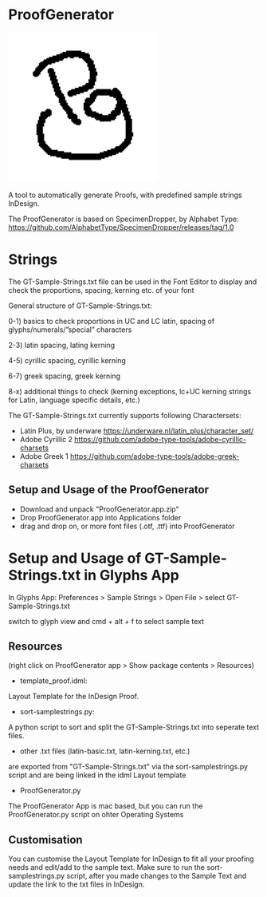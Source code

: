 # ProofGenerator
![](data/PG-bw-small.gif)

 A tool to automatically generate Proofs, with predefined sample strings InDesign. 
 
 The ProofGenerator is based on SpecimenDropper, by Alphabet Type:
 https://github.com/AlphabetType/SpecimenDropper/releases/tag/1.0
 
# Strings
 The GT-Sample-Strings.txt file can be used in the Font Editor to display and check the proportions, spacing, kerning etc. of your font

 General structure of GT-Sample-Strings.txt: 
 
 0-1) basics to check proportions in UC and LC latin, spacing of glyphs/numerals/”special” characters
 
 2-3) latin spacing, lating kerning 
 
 4-5) cyrillic spacing, cyrillic kerning 
 
 6-7) greek spacing, greek kerning 
 
 8-x) additional things to check  (kerning exceptions, lc+UC kerning strings for Latin, language specific details, etc.)
 
 The GT-Sample-Strings.txt currently supports following Charactersets:
 
 - Latin Plus, by underware https://underware.nl/latin_plus/character_set/
 - Adobe Cyrillic 2 https://github.com/adobe-type-tools/adobe-cyrillic-charsets
 - Adobe Greek 1 https://github.com/adobe-type-tools/adobe-greek-charsets
 
 ## Setup and Usage of the ProofGenerator
- Download and unpack "ProofGenerator.app.zip"
- Drop ProofGenerator.app into Applications folder
- drag and drop on, or more font files (.otf, .ttf) into ProofGenerator

# Setup and Usage of GT-Sample-Strings.txt in Glyphs App

 In Glyphs App: Preferences > Sample Strings > Open File > select GT-Sample-Strings.txt
 
 switch to glyph view and cmd + alt + f to select sample text
 

 ## Resources 
(right click on ProofGenerator app > Show package contents > Resources)

- template_proof.idml: 

 Layout Template for the InDesign Proof.

- sort-samplestrings.py:

 A python script to sort and split the GT-Sample-Strings.txt into seperate text files. 

- other .txt files (latin-basic.txt, latin-kerning.txt, etc.)

 are exported from "GT-Sample-Strings.txt" via the sort-samplestrings.py script and are being linked in the idml Layout template

- ProofGenerator.py

 The ProofGenerator App is mac based, but you can run the ProofGenerator.py script on ohter Operating Systems


## Customisation
You can customise the Layout Template for InDesign to fit all your proofing needs and edit/add to the sample text. Make sure to run the sort-samplestrings.py script, after you made changes to the Sample Text and update the link to the txt files in InDesign. 


